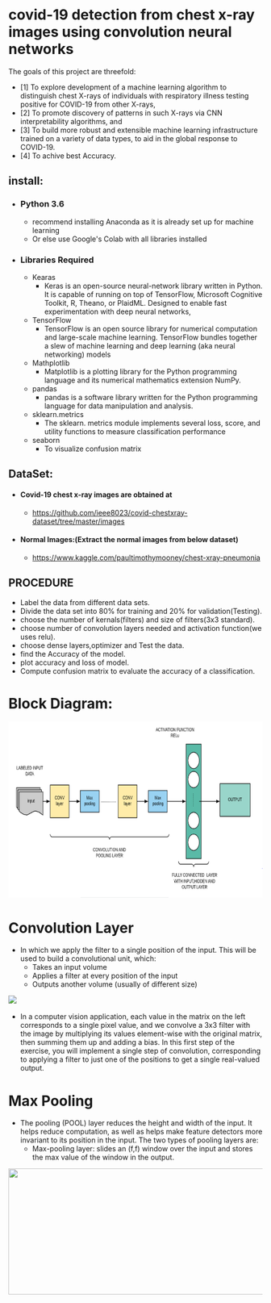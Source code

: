 # covid-19 detection from chest x-ray images using convolution neural networks



The goals of this project are threefold: 
- [1]               To explore development of a machine learning algorithm to distinguish chest X-rays of individuals with respiratory illness testing positive for COVID-19 from other X-rays,
- [2]               To promote discovery of patterns in such X-rays via CNN interpretability algorithms, and
- [3]               To build more robust and extensible machine learning infrastructure trained on a variety of data types, to aid in the global response to COVID-19.
- [4]               To achive best Accuracy.


## install:
* ### Python 3.6
    * recommend installing Anaconda as it is already set up for machine learning
    * Or else use Google's Colab with all libraries installed
* ### Libraries Required
    *  Kearas 
        * Keras is an open-source neural-network library written in Python. It is capable of running on top of TensorFlow, Microsoft Cognitive Toolkit, R, Theano, or PlaidML. Designed to enable fast experimentation with deep neural networks,   
    *  TensorFlow
        * TensorFlow is an open source library for numerical computation and large-scale machine learning. TensorFlow bundles together a slew of machine learning and deep learning (aka neural networking) models 
    *  Mathplotlib
        * Matplotlib is a plotting library for the Python programming language and its numerical mathematics extension NumPy.
    *  pandas
        * pandas is a software library written for the Python programming language for data manipulation and analysis.
    *  sklearn.metrics
        * The sklearn. metrics module implements several loss, score, and utility functions to measure classification performance
    *  seaborn
        * To visualize confusion matrix

## DataSet:
* #### Covid-19 chest x-ray images are obtained at 
    * https://github.com/ieee8023/covid-chestxray-dataset/tree/master/images
    
* #### Normal Images:(Extract the normal images from below dataset)
    * https://www.kaggle.com/paultimothymooney/chest-xray-pneumonia 

## PROCEDURE
* Label the data from different data sets.
* Divide the data set into 80% for training and 20% for validation(Testing).
* choose the number of kernals(filters) and size of filters(3x3 standard).
* choose number of convolution layers needed and activation function(we uses relu).
* choose dense layers,optimizer and Test the data.
* find the Accuracy of the model.
* plot accuracy and loss of model.
* Compute confusion matrix to evaluate the accuracy of a classification.


# Block Diagram:
<img src="/blockdiagram/blockdiagram1.PNG" data-canonical-src="/blockdiagram/blockdiagram1.PNG " width="800" height="350" />



# Convolution Layer
* In which we apply the filter to a single position of the input. This will be used to build a convolutional unit, which:
    * Takes an input volume
    * Applies a filter at every position of the input
    * Outputs another volume (usually of different size)
<img src="https://media.giphy.com/media/i4NjAwytgIRDW/giphy.gif" data-canonical-src="https://media.giphy.com/media/i4NjAwytgIRDW/giphy.gif "/>

* In a computer vision application, each value in the matrix on the left corresponds to a single pixel value, and we convolve a 3x3 filter with the image by multiplying its values element-wise with the original matrix, then summing them up and adding a bias. In this first step of the exercise, you will implement a single step of convolution, corresponding to applying a filter to just one of the positions to get a single real-valued output.
  
# Max Pooling

* The pooling (POOL) layer reduces the height and width of the input. It helps reduce computation, as well as helps make feature detectors more invariant to its position in the input. The two types of pooling layers are:
    * Max-pooling layer: slides an (f,f) window over the input and stores the max value of the window in the output.
<img src="https://hackernoon.com/hn-images/1*Feiexqhmvh9xMGVVJweXhg.gif" data-canonical-src="https://hackernoon.com/hn-images/1*Feiexqhmvh9xMGVVJweXhg.gif" width="600" height="250" />


